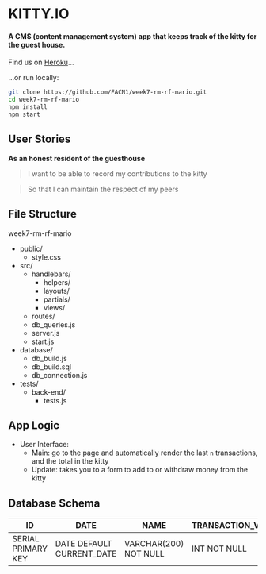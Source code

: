 # KITTY.IO

#### A CMS (content management system) app that keeps track of the kitty for the guest house.

Find us on [Heroku](https://kittyio.herokuapp.com/)...

...or run locally:
```bash
git clone https://github.com/FACN1/week7-rm-rf-mario.git
cd week7-rm-rf-mario
npm install
npm start
```

## User Stories
**As an honest resident of the guesthouse**
> I want to be able to record my contributions to the kitty

> So that I can maintain the respect of my peers

## File Structure
week7-rm-rf-mario
- public/
  + style.css
- src/
  + handlebars/
    + helpers/
    + layouts/
    + partials/
    + views/
  + routes/
  + db_queries.js
  + server.js
  + start.js
- database/
  + db_build.js
  + db_build.sql
  + db_connection.js
- tests/
  + back-end/
    + tests.js

## App Logic
- User Interface:
  - Main: go to the page and automatically render the last `n` transactions, and the total in the kitty
  - Update: takes you to a form to add to or withdraw money from the kitty

## Database Schema

| ID  | DATE | NAME | TRANSACTION_VALUE |
| ------------- | ------------- | ------------- | ------------- |
| SERIAL PRIMARY KEY | DATE DEFAULT CURRENT_DATE  |  VARCHAR(200) NOT NULL  |  INT NOT NULL
